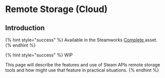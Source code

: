 # Remote Storage (Cloud)

## Introduction

{% hint style="success" %}
Available in the Steamworks [Complete ](https://assetstore.unity.com/packages/tools/utilities/ux-v2-complete-201905)asset.
{% endhint %}

{% hint style="success" %}
WIP



This page will describe the features and use of Steam APIs remote storage tools and how might use that feature in practical situations.
{% endhint %}

